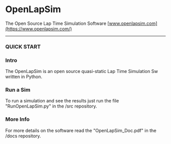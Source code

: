 # OpenLapSim
The Open Source Lap Time Simulation Software
[www.openlapsim.com](https://www.openlapsim.com/)

***

### QUICK START

### Intro
The OpenLapSim is an open source quasi-static Lap Time Simulation Sw written in Python.

### Run a Sim
To run a simulation and see the results just run the file "RunOpenLapSim.py" in the /src repository.

### More Info
For more details on the software read the "OpenLapSim_Doc.pdf" in the /docs repository. 

